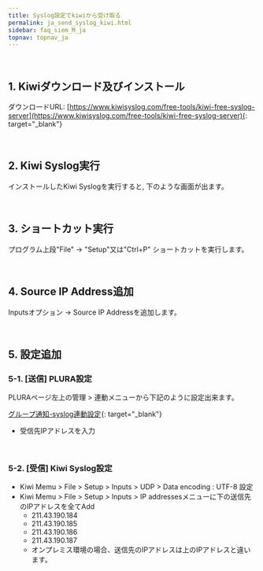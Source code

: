 ```yaml
---
title: Syslog設定でkiwiから受け取る
permalink: ja_send_syslog_kiwi.html
sidebar: faq_siem_M_ja
topnav: topnav_ja
---
```


<br />

## 1. Kiwiダウンロード及びインストール

 ダウンロードURL: [https://www.kiwisyslog.com/free-tools/kiwi-free-syslog-server](https://www.kiwisyslog.com/free-tools/kiwi-free-syslog-server){: target="_blank"}

 <!-- [![image](/docs/images/Faq/kiwi/05.png){: width="800" }](/docs/images/Faq/kiwi/05.png){: target="_blank"}-->

<br /> 

## 2. Kiwi Syslog実行

インストールしたKiwi Syslogを実行すると, 下のような画面が出ます。

 <!-- [![image](/docs/images/Faq/kiwi/01.png){: width="800" }](/docs/images/Faq/kiwi/01.png){: target="_blank"}-->

<br />

## 3. ショートカット実行

プログラム上段"File" → "Setup"又は"Ctrl+P" ショートカットを実行します。

 <!-- [![image](/docs/images/Faq/kiwi/02.png){: width="800" }](/docs/images/Faq/kiwi/02.png){: target="_blank"}-->

<br />

## 4. Source IP Address追加

Inputsオプション → Source IP Addressを追加します。

 <!-- [![image](/docs/images/Faq/kiwi/03.png){: width="800" }](/docs/images/Faq/kiwi/03.png){: target="_blank"}-->

<br />

## 5. 設定追加

### 5-1. [送信] PLURA設定

PLURAページ左上の管理 > 連動メニューから下記のように設定出来ます。

[グループ通知-syslog連動設定](https://qubitsec.github.io/ja_manage_peristalsis.html#4-syslog-%EC%97%B0%EB%8F%99-%EC%84%A4%EC%A0%95){: target="_blank"}

  - 受信先IPアドレスを入力
 
 <br />
 
### 5-2. [受信] Kiwi Syslog設定

  - Kiwi Memu > File > Setup > Inputs > UDP > Data encoding : UTF-8 設定
  - Kiwi Memu > File > Setup > Inputs > IP addressesメニューに下の送信先のIPアドレスを全てAdd
     - 211.43.190.184
     - 211.43.190.185
     - 211.43.190.186
     - 211.43.190.187
     - オンプレミス環境の場合、送信先のIPアドレスは上のIPアドレスと違います。
 






 